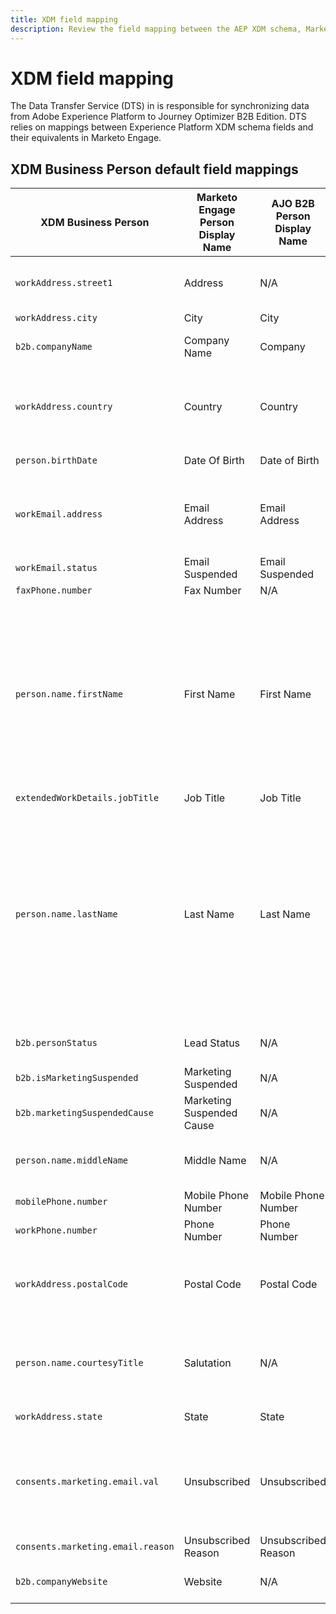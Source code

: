 ```yaml
---
title: XDM field mapping
description: Review the field mapping between the AEP XDM schema, Marketo Engage, and Journey Optimizer B2B Edition.
---
```

# XDM field mapping

The Data Transfer Service (DTS) in  is responsible for synchronizing data from Adobe Experience Platform to Journey Optimizer B2B Edition. DTS relies on mappings between Experience Platform XDM schema fields and their equivalents in Marketo Engage.

## XDM Business Person default field mappings

|XDM Business Person |Marketo Engage Person Display Name |AJO B2B Person Display Name |XDM Type |Marketo Type |XDM Description |
|------------------- |---------------------------------- |--------------------------- |-------- |------------ |--------------- |
|`workAddress.street1`   |Address                    |N/A                          |string  |text        |Primary street level information, apartment number, street number, and street name. |
|`workAddress.city `     |City            |City      |string  |string      |The name of the city.                          |
|`b2b.companyName` |Company Name    |Company  |string  |string      |Name of the company a business person is associated with. |
|`workAddress.country`   |Country      |Country      |string  |string      |The name of the government-administered territory. Other than `xdm:countryCode`, this is a free-form field that can have the country name in any language.        |
|`person.birthDate`    |Date Of Birth    |Date of Birth     |string  |date        |The full date a person was born.  YYYY-MM-DD       |
|`workEmail.address`     |Email Address        |Email Address    |string  |email       |The technical address, for example, '<name@domain.com>' as commonly defined in RFC2822 and subsequent standards.               |
|`workEmail.status`               |Email Suspended            |Email Suspended            |string  |boolean     |An indication as to the ability to use the email address.                                                              |
|`faxPhone.number`     |Fax Number       |N/A     |string  |phone       |Fax phone number.    |
|`person.name.firstName`   |First Name      |First Name     |string  |string      |The first segment of the name in the writing order most commonly accepted in the language of the name. In many cultures this is the preferred personal or given name. The firstName and lastName properties have been introduced to maintain compatibility with existing systems that model names in a simplified, non-semantic, and non-internationalizable way. Using xdm:fullName is always preferable.   |
|`extendedWorkDetails.jobTitle`   |Job Title     |Job Title     |string  |string      |Job title of the person.   |
|`person.name.lastName`  |Last Name      |Last Name    |string  |string      |The last segment of the name in the writing order most commonly accepted in the language of the name. In many cultures this is the inherited family name, surname, patronymic, or matronymic name. The firstName and lastName properties have been introduced to maintain compatibility with existing systems that model names in a simplified, non-semantic, and non-internationalizable way. Using xdm:fullName is always preferable.|
|`b2b.personStatus`     |Lead Status      |N/A       |string  |string     |Field recording the current marketing/sales status of the Person.  |
|`b2b.isMarketingSuspended` |Marketing Suspended   |N/A     |boolean |boolean     |Indicates whether marketing is suspended for the person.   |
|`b2b.marketingSuspendedCause`    |Marketing Suspended Cause  |N/A  |string  |string      |If marketing is suspended for the person, this property provides the reason why.   |
|`person.name.middleName`  |Middle Name    |N/A   |string  |phone       |Middle, alternative, or additional names supplied between the first name and last name. |
|`mobilePhone.number`  |Mobile Phone Number   |Mobile Phone Number   |string  |phone       |Mobile phone number.      |
|`workPhone.number`    |Phone Number        |Phone Number     |string  |phone       |Work phone number.  |
|`workAddress.postalCode`  |Postal Code   |Postal Code    |string  |string      |The postal code of the location. Postal codes are not available for all countries. In some countries, this will only contain part of the postal code. |
|`person.name.courtesyTitle`  |Salutation   |N/A   |string  |string      |Normally an abbreviation of a persons title, honorific, or salutation. The courtesyTitle is used in front of full or last name in opening texts. For example, Mr., Miss, or Dr. |
|`workAddress.state`    |State    |State   |string  |string      |The name of the State. This is a free-form field.|
|`consents.marketing.email.val`   |Unsubscribed    |Unsubscribed   |string  |boolean     |If unsubscribed is true (for example, value = 1), then set `consents.marketing.email.val` as (n). If unsubscribed is false (for example, value = 0), then set consents.marketing.email.val as null.    |
|`consents.marketing.email.reason` |Unsubscribed Reason        |Unsubscribed Reason        |string  |string      |  |
|`b2b.companyWebsite` |Website   |N/A     |string  |url         |Website of the company a business person is associated with. |

